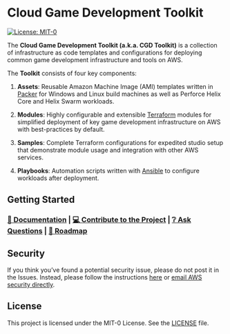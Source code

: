 # Cloud Game Development Toolkit

[![License: MIT-0](https://img.shields.io/badge/License-MIT-0)](LICENSE)

The **Cloud Game Development Toolkit (a.k.a. CGD Toolkit)** is a collection of infrastructure as code templates and configurations for deploying common game development infrastructure and tools on AWS. 

The **Toolkit** consists of four key components:

1. **Assets**: Reusable Amazon Machine Image (AMI) templates written in [Packer](https://www.packer.io/) for Windows and Linux build machines as well as Perforce Helix Core and Helix Swarm workloads.

2. **Modules**: Highly configurable and extensible [Terraform](https://www.terraform.io/) modules for simplified deployment of key game development infrastructure on AWS with best-practices by default.

3. **Samples**: Complete Terraform configurations for expedited studio setup that demonstrate module usage and integration with other AWS services.

4. **Playbooks**: Automation scripts written with [Ansible](https://github.com/ansible/ansible) to configure workloads after deployment.

## Getting Started

### **[📖 Documentation](https://aws-games.github.io/cloud-game-develelopment/getting-started/)** | **[💻 Contribute to the Project](https://aws-games.github.io/cloud-game-develelopment/contributing/)** | **[❔ Ask Questions](https://github.com/aws-games/cloud-game-development-toolkit/discussions/)** | **[🚧 Roadmap](https://github.com/orgs/aws-games/projects/1/views/1)**

## Security

If you think you’ve found a potential security issue, please do not post it in the Issues.  Instead, please follow the instructions [here](https://aws.amazon.com/security/vulnerability-reporting/) or [email AWS security directly](mailto:aws-security@amazon.com).

## License

This project is licensed under the MIT-0 License. See the [LICENSE](LICENSE) file.